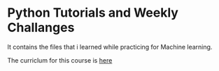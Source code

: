 # Python Tutorials and Weekly Challanges

It contains the files that i learned while practicing for Machine learning.

The curriclum for this course is [here](https://github.com/krishnayele/Machine-learning/blob/master/Curriculam_ML.md)